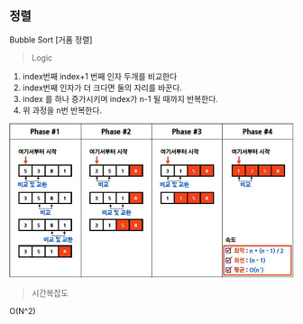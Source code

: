 ## 정렬

Bubble Sort [거품 정렬]

>Logic
1. index번째 index+1 번째 인자 두개를 비교한다
2. index번째 인자가 더 크다면 둘의 자리를 바꾼다.
3. index 를 하나 증가시키며 index가 n-1 될 때까지 반복한다.
4. 위 과정을 n번 반복한다.


![버블정렬](BubbleSort.png)

>시간복잡도

O(N^2) 
